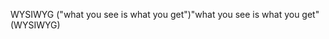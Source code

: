 <span data-ttu-id="ae7f6-101">WYSIWYG ("what you see is what you get")</span><span class="sxs-lookup"><span data-stu-id="ae7f6-101">"what you see is what you get" (WYSIWYG)</span></span>